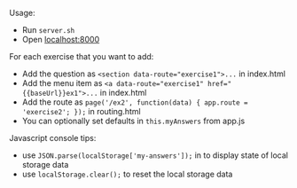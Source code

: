 Usage:

- Run `server.sh`
- Open [localhost:8000](http://localhost:8000)

For each exercise that you want to add:

- Add the question as `<section data-route="exercise1">...` in index.html
- Add the menu item as `<a data-route="exercise1" href="{{baseUrl}}ex1">...` in index.html
- Add the route as `page('/ex2', function(data) { app.route = 'exercise2'; });` in routing.html
- You can optionally set defaults in `this.myAnswers` from app.js

Javascript console tips:

- use `JSON.parse(localStorage['my-answers']);` in to display state of local storage data
- use `localStorage.clear();` to reset the local storage data
